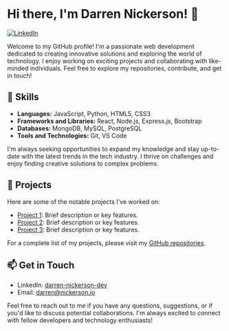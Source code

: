 # Hi there, I'm Darren Nickerson! 👋

[![LinkedIn](https://img.shields.io/badge/LinkedIn-Connect-blue)](https://www.linkedin.com/in/darren-nickerson-dev)

Welcome to my GitHub profile! I'm a passionate web development dedicated to creating innovative solutions and exploring the world of technology. I enjoy working on exciting projects and collaborating with like-minded individuals. Feel free to explore my repositories, contribute, and get in touch!

## 🔧 Skills

- **Languages:** JavaScript, Python, HTML5, CSS3
- **Frameworks and Libraries:** React, Node.js, Express.js, Bootstrap
- **Databases:** MongoDB, MySQL, PostgreSQL
- **Tools and Technologies:** Git, VS Code
  
I'm always seeking opportunities to expand my knowledge and stay up-to-date with the latest trends in the tech industry. I thrive on challenges and enjoy finding creative solutions to complex problems.

## 💼 Projects

Here are some of the notable projects I've worked on:

- [Project 1](link-to-project-1): Brief description or key features.
- [Project 2](link-to-project-2): Brief description or key features.
- [Project 3](link-to-project-3): Brief description or key features.

For a complete list of my projects, please visit my [GitHub repositories](https://github.com/darren-nickerson).



## 📫 Get in Touch

- LinkedIn: [darren-nickerson-dev](https://www.linkedin.com/in/darren-nickerson-dev)
- Email: [darren@nickerson.io](mailto:darren@nickerson.io)

Feel free to reach out to me if you have any questions, suggestions, or if you'd like to discuss potential collaborations. I'm always excited to connect with fellow developers and technology enthusiasts!


